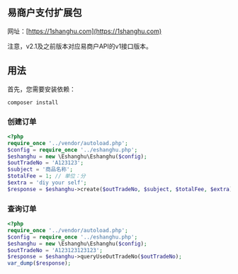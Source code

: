 ## 易商户支付扩展包

网址：[https://1shanghu.com](https://1shanghu.com)

注意，v2.1及之前版本对应易商户API的v1接口版本。

## 用法

首先，您需要安装依赖：

```
composer install
```

### 创建订单


```php
<?php
require_once '../vendor/autoload.php';
$config = require_once '../eshanghu.php';
$eshanghu = new \Eshanghu\Eshanghu($config);
$outTradeNo = 'A123123';
$subject = '商品名称';
$totalFee = 1; // 单位：分
$extra = 'diy your self';
$response = $eshanghu->create($outTradeNo, $subject, $totalFee, $extra);
```

### 查询订单

```php
<?php
require_once '../vendor/autoload.php';
$config = require_once '../eshanghu.php';
$eshanghu = new \Eshanghu\Eshanghu($config);
$outTradeNo = 'A123123123123';
$response = $eshanghu->queryUseOutTradeNo($outTradeNo);
var_dump($response);
```